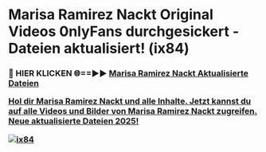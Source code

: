 # Marisa Ramirez Nackt Original Videos 0nlyFans durchgesickert - Dateien aktualisiert! (ix84)

<h3>🔴 HIER KLICKEN 🌐==►► <a href="https://tinyurl.com/h6vf6nb8" rel="nofollow">Marisa Ramirez Nackt Aktualisierte Dateien

Hol dir Marisa Ramirez Nackt und alle Inhalte. Jetzt kannst du auf alle Videos und Bilder von Marisa Ramirez Nackt zugreifen. Neue aktualisierte Dateien 2025!

[![ix84](https://i.imgur.com/sD4kR3V.gif)](https://tinyurl.com/h6vf6nb8)
